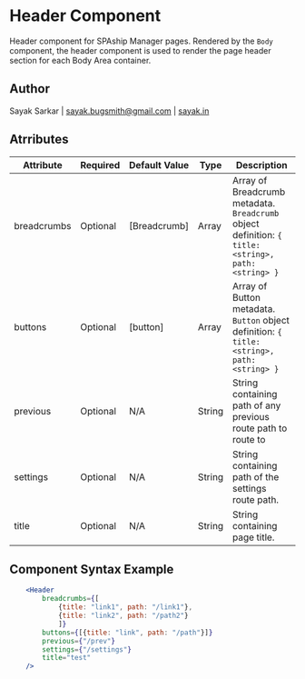 # Header Component
Header component for SPAship Manager pages. Rendered by the `Body` component, the header component is used to render the page header section for each Body Area container.

## Author
 Sayak Sarkar | <sayak.bugsmith@gmail.com> | [sayak.in](https://sayak.in)

## Atrributes

| Attribute | Required | Default Value | Type | Description |
|--|--|--|--|--|
| breadcrumbs | Optional | [Breadcrumb] | Array | Array of Breadcrumb metadata. `Breadcrumb` object definition: `{  title: <string>, path: <string> }` |
| buttons | Optional | [button] | Array | Array of Button metadata. `Button` object definition: `{  title: <string>, path: <string> }` |
| previous | Optional | N/A | String | String containing path of any previous route path to route to |
| settings | Optional | N/A | String | String containing path of the settings route path. |
| title | Optional | N/A | String | String containing page title. |

## Component Syntax Example

```jsx
    <Header
        breadcrumbs={[
            {title: "link1", path: "/link1"},
            {title: "link2", path: "/path2"}
            ]}
        buttons={[{title: "link", path: "/path"}]}
        previous={"/prev"}
        settings={"/settings"}
        title="test"
    />
```
